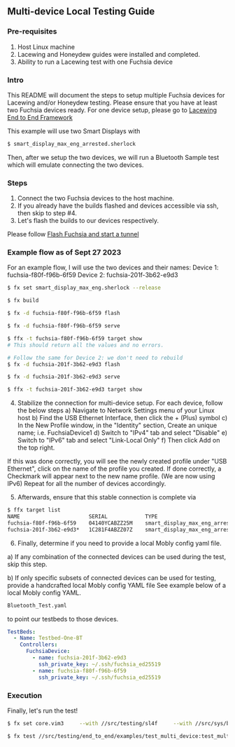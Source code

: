 ## Multi-device Local Testing Guide

### Pre-requisites
1. Host Linux machine
2. Lacewing and Honeydew guides were installed and completed.
3. Ability to run a Lacewing test with one Fuchsia device

### Intro
This README will document the steps to setup multiple Fuchsia devices for Lacewing and/or Honeydew testing. Please ensure that you have at least two Fuchsia devices ready. For one device setup, please go to
[Lacewing End to End Framework](https://cs.opensource.google/fuchsia/fuchsia/+/main:src/testing/end_to_end/README.md)

This example will use two Smart Displays with
```sh
$ smart_display_max_eng_arrested.sherlock
```
Then, after we setup the two devices, we will run a Bluetooth Sample test which will emulate connecting the two devices.

### Steps
1. Connect the two Fuchsia devices to the host machine.
2. If you already have the builds flashed and devices accessible via ssh, then skip to step #4.
3. Let's flash the builds to our devices respectively.

Please follow [Flash Fuchsia and start a tunnel](https://fuchsia.dev/internal/intree/get-started/flash-fuchsia-and-start-a-tunnel)
### Example flow as of Sept 27 2023
For an example flow, I will use the two devices and their names:
Device 1: fuchsia-f80f-f96b-6f59
Device 2: fuchsia-201f-3b62-e9d3
```sh
$ fx set smart_display_max_eng.sherlock --release

$ fx build

$ fx -d fuchsia-f80f-f96b-6f59 flash

$ fx -d fuchsia-f80f-f96b-6f59 serve

$ ffx -t fuchsia-f80f-f96b-6f59 target show
# This should return all the values and no errors.

# Follow the same for Device 2: we don't need to rebuild
$ fx -d fuchsia-201f-3b62-e9d3 flash

$ fx -d fuchsia-201f-3b62-e9d3 serve

$ ffx -t fuchsia-201f-3b62-e9d3 target show
```

4. Stabilize the connection for multi-device setup. For each device, follow the below steps
a) Navigate to Network Settings menu of your Linux host
b) Find the USB Ethernet Interface, then click the + (Plus) symbol
c) In the New Profile window, in the "Identity" section, Create an unique name; i.e. FuchsiaDevice1
d) Switch to "IPv4" tab and select "Disable"
e) Switch to "IPv6" tab and select "Link-Local Only"
f) Then click Add on the top right.

If this was done correctly, you will see the newly created profile under "USB Ethernet", click
on the name of the profile you created. If done correctly, a Checkmark will appear next to the
new name profile. (We are now using IPv6) Repeat for all the number of devices accordingly.

5. Afterwards, ensure that this stable connection is complete via
```sh
$ ffx target list
NAME                      SERIAL            TYPE                                       STATE      ADDRS/IP                                       RCS
fuchsia-f80f-f96b-6f59    04140YCABZZ25M    smart_display_max_eng_arrested.sherlock    Product    [fe80::4a9c:d65:1e95:999e%enxf80ff96b6f58]     Y
fuchsia-201f-3b62-e9d3*   1C281F4ABZZ07Z    smart_display_max_eng_arrested.sherlock    Product    [fe80::f02f:c160:bfbf:3690%enx201f3b62e9d2]    Y
```

6. Finally, determine if you need to provide a local Mobly config yaml file.

a) If any combination of the connected devices can be used during the test, skip this step.

b) If only specific subsets of connected devices can be used for testing, provide a handcrafted local Mobly config YAML file See example below of a local Mobly config YAML.
```sh
Bluetooth_Test.yaml
```
to point our testbeds to those devices.

```yaml
TestBeds:
  - Name: Testbed-One-BT
    Controllers:
      FuchsiaDevice:
        - name: fuchsia-201f-3b62-e9d3
          ssh_private_key: ~/.ssh/fuchsia_ed25519
        - name: fuchsia-f80f-f96b-6f59
          ssh_private_key: ~/.ssh/fuchsia_ed25519
```

### Execution
Finally, let's run the test!
```sh
$ fx set core.vim3     --with //src/testing/sl4f     --with //src/sys/bin/start_sl4f     --args 'core_realm_shards += [ "//src/testing/sl4f:sl4f_core_shard" ]'     --with-host //src/testing/end_to_end/examples/test_multi_device:test_multi_device

$ fx test //src/testing/end_to_end/examples/test_multi_device:test_multi_device --e2e --output
```
